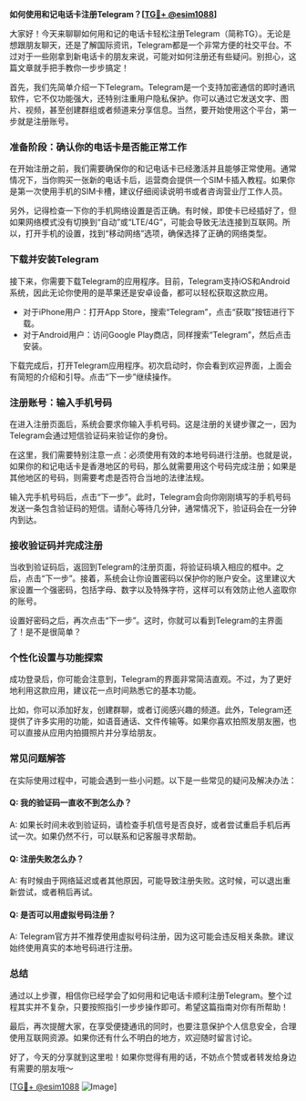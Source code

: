 **如何使用和记电话卡注册Telegram？[[TG💪+ @esim1088](https://t.me/s/esim1088)]**

大家好！今天来聊聊如何用和记的电话卡轻松注册Telegram（简称TG）。无论是想跟朋友聊天，还是了解国际资讯，Telegram都是一个非常方便的社交平台。不过对于一些刚拿到新电话卡的朋友来说，可能对如何注册还有些疑问。别担心，这篇文章就手把手教你一步步搞定！

首先，我们先简单介绍一下Telegram。Telegram是一个支持加密通信的即时通讯软件，它不仅功能强大，还特别注重用户隐私保护。你可以通过它发送文字、图片、视频，甚至创建群组或者频道来分享信息。当然，要开始使用这个平台，第一步就是注册账号。

### **准备阶段：确认你的电话卡是否能正常工作**

在开始注册之前，我们需要确保你的和记电话卡已经激活并且能够正常使用。通常情况下，当你购买一张新的电话卡后，运营商会提供一个SIM卡插入教程。如果你是第一次使用手机的SIM卡槽，建议仔细阅读说明书或者咨询营业厅工作人员。

另外，记得检查一下你的手机网络设置是否正确。有时候，即使卡已经插好了，但如果网络模式没有切换到“自动”或“LTE/4G”，可能会导致无法连接到互联网。所以，打开手机的设置，找到“移动网络”选项，确保选择了正确的网络类型。

### **下载并安装Telegram**

接下来，你需要下载Telegram的应用程序。目前，Telegram支持iOS和Android系统，因此无论你使用的是苹果还是安卓设备，都可以轻松获取这款应用。

- 对于iPhone用户：打开App Store，搜索“Telegram”，点击“获取”按钮进行下载。
- 对于Android用户：访问Google Play商店，同样搜索“Telegram”，然后点击安装。

下载完成后，打开Telegram应用程序。初次启动时，你会看到欢迎界面，上面会有简短的介绍和引导。点击“下一步”继续操作。

### **注册账号：输入手机号码**

在进入注册页面后，系统会要求你输入手机号码。这是注册的关键步骤之一，因为Telegram会通过短信验证码来验证你的身份。

在这里，我们需要特别注意一点：必须使用有效的本地号码进行注册。也就是说，如果你的和记电话卡是香港地区的号码，那么就需要用这个号码完成注册；如果是其他地区的号码，则需要考虑是否符合当地的法律法规。

输入完手机号码后，点击“下一步”。此时，Telegram会向你刚刚填写的手机号码发送一条包含验证码的短信。请耐心等待几分钟，通常情况下，验证码会在一分钟内到达。

### **接收验证码并完成注册**

当收到验证码后，返回到Telegram的注册页面，将验证码填入相应的框中。之后，点击“下一步”。接着，系统会让你设置密码以保护你的账户安全。这里建议大家设置一个强密码，包括字母、数字以及特殊字符，这样可以有效防止他人盗取你的账号。

设置好密码之后，再次点击“下一步”。这时，你就可以看到Telegram的主界面了！是不是很简单？

### **个性化设置与功能探索**

成功登录后，你可能会注意到，Telegram的界面非常简洁直观。不过，为了更好地利用这款应用，建议花一点时间熟悉它的基本功能。

比如，你可以添加好友，创建群聊，或者订阅感兴趣的频道。此外，Telegram还提供了许多实用的功能，如语音通话、文件传输等。如果你喜欢拍照发朋友圈，也可以直接从应用内拍摄照片并分享给朋友。

### **常见问题解答**

在实际使用过程中，可能会遇到一些小问题。以下是一些常见的疑问及解决办法：

#### **Q: 我的验证码一直收不到怎么办？**
A: 如果长时间未收到验证码，请检查手机信号是否良好，或者尝试重启手机后再试一次。如果仍然不行，可以联系和记客服寻求帮助。

#### **Q: 注册失败怎么办？**
A: 有时候由于网络延迟或者其他原因，可能导致注册失败。这时候，可以退出重新尝试，或者稍后再试。

#### **Q: 是否可以用虚拟号码注册？**
A: Telegram官方并不推荐使用虚拟号码注册，因为这可能会违反相关条款。建议始终使用真实的本地号码进行注册。

### **总结**

通过以上步骤，相信你已经学会了如何用和记电话卡顺利注册Telegram。整个过程其实并不复杂，只要按照指引一步步操作即可。希望这篇指南对你有所帮助！

最后，再次提醒大家，在享受便捷通讯的同时，也要注意保护个人信息安全，合理使用互联网资源。如果你还有什么不明白的地方，欢迎随时留言讨论。

好了，今天的分享就到这里啦！如果你觉得有用的话，不妨点个赞或者转发给身边有需要的朋友哦～ 

[[TG💪+ @esim1088](https://t.me/s/esim1088) ![Image](https://i.postimg.cc/4NQfJmqS/Snipaste-2025-05-13-00-14-12.png)]